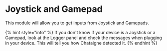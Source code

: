 # Joystick and Gamepad

This module will allow you to get inputs from Joystick and Gamepads.

{% hint style="info" %}
If you don't know if your device is a Joystick or a Gamepad, look at the Logger panel and check the messages when plugging in your device. This will tell you how Chataigne detected it.
{% endhint %}



